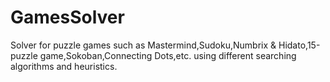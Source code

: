 # GamesSolver
Solver for puzzle games such as Mastermind,Sudoku,Numbrix &amp; Hidato,15-puzzle game,Sokoban,Connecting Dots,etc. using different searching algorithms and heuristics.
